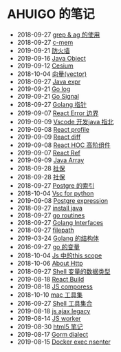 # AHUIGO 的笔记
- 2018-09-27 [grep & ag 的使用](/b/c/shell-grep) 
- 2018-09-27 [c-mem](/b/c/c-mem) 
- 2019-09-21 [防火墙](/b/net/net-iptables) 
- 2019-09-16 [Java Object](/b/java/java-obj) 
- 2019-09-12 [Cesium](/b/ria/cesium) 
- 2018-10-04 [向量(vector)](/b/math/vector) 
- 2018-09-27 [Java expr](/b/java/java-expr) 
- 2019-09-21 [Go log](/b/go/go-log) 
- 2019-09-21 [Go Signal](/b/go/go-ipc-signal) 
- 2018-09-27 [Golang 指针](/b/go/13.go-pointer) 
- 2019-09-07 [React Error 边界](/b/ria/react-debug) 
- 2019-09-09 [Vscode 开发java 指北](/b/vsc/vsc-java) 
- 2019-09-08 [React profile](/b/ria/react-profile) 
- 2019-09-09 [React diff](/b/ria/react-diff) 
- 2019-09-08 [React HOC 高阶组件](/b/ria/react-component-hoc) 
- 2019-09-07 [React Ref](/b/ria/React-ref) 
- 2019-09-09 [Java Array](/b/java/java-array) 
- 2018-09-28 [社保](/b/proj/life-shebao) 
- 2018-09-28 [社保](/b/life/life-shebao) 
- 2018-09-27 [Postgre 的索引](/b/db/postgre-index) 
- 2018-10-04 [Vsc for python](/b/vsc/vsc-python) 
- 2019-09-08 [Postgre expression](/b/db/postgre-expr) 
- 2018-09-27 [install java](/b/java/java-install) 
- 2018-09-27 [go routines](/b/go/18.go-routines) 
- 2018-09-27 [Golang Interfaces](/b/go/16.go-interface) 
- 2018-09-27 [filepath](/b/go/12.go-file) 
- 2019-03-24 [Golang 的结构体](/b/go/go-struct) 
- 2016-09-27 [go 的变量](/b/go/7.go-var) 
- 2018-10-04 [Js 中的this scope](/b/ria/js-func-scope) 
- 2018-10-06 [About Http](/b/net/http) 
- 2018-09-27 [Shell 变量的数据类型](/b/c/1.shell-var) 
- 2019-08-18 [React Build](/b/ria/react-build) 
- 2019-08-18 [JS comporess](/b/ria/js-compress) 
- 2018-10-10 [mac 工具集](/b/mac/mac-tool) 
- 2016-09-27 [Shell 工具集合](/b/c/shell-tool) 
- 2019-08-18 [js ajax legacy](/b/ria/js-ajax-legacy) 
- 2019-08-14 [JS worker](/b/ria/js-worker) 
- 2019-08-30 [html5 笔记](/b/ria/js-dom-html5) 
- 2019-08-17 [Gorm dialect](/b/db/gorm-dialect) 
- 2019-08-15 [Docker exec nsenter](/b/arch/docker-exec) 
